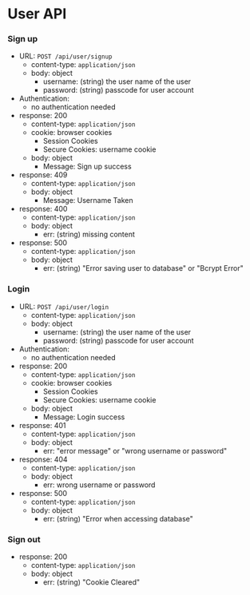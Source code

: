 # User API

### Sign up

- URL: `POST /api/user/signup`
  - content-type: `application/json`
  - body: object
    - username: (string) the user name of the user
    - password: (string) passcode for user account
- Authentication:
  - no authentication needed
- response: 200
  - content-type: `application/json`
  - cookie: browser cookies
    - Session Cookies
    - Secure Cookies: username cookie
  - body: object
    - Message: Sign up success
- response: 409
  - content-type: `application/json`
  - body: object
    - Message: Username Taken
- response: 400
  - content-type: `application/json`
  - body: object
    - err: (string) missing content
- response: 500
  - content-type: `application/json`
  - body: object
    - err: (string) "Error saving user to database" or "Bcrypt Error"


### Login 

- URL: `POST /api/user/login`
  - content-type: `application/json`
  - body: object
    - username: (string) the user name of the user
    - password: (string) passcode for user account
- Authentication:
  - no authentication needed
- response: 200
  - content-type: `application/json`
  - cookie: browser cookies
    - Session Cookies
    - Secure Cookies: username cookie
  - body: object
    - Message: Login success
- response: 401
  - content-type: `application/json`
  - body: object
    - err: "error message" or "wrong username or password"
- response: 404
  - content-type: `application/json`
  - body: object
    - err: wrong username or password
- response: 500
  - content-type: `application/json`
  - body: object
    - err: (string) "Error when accessing database"

### Sign out
- response: 200
  - content-type: `application/json`
  - body: object
    - err: (string) "Cookie Cleared"
